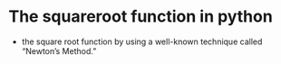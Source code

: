 # The squareroot function in python
* the square root function by using a well-known technique called “Newton’s Method.”
